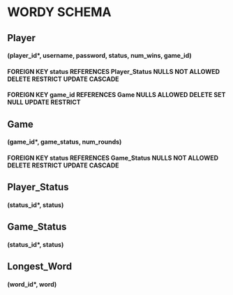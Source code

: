 # WORDY SCHEMA

## Player
#### (player\_id*, username, password, status, num\_wins, game\_id)

#### FOREIGN KEY status REFERENCES Player_Status NULLS NOT ALLOWED DELETE RESTRICT UPDATE CASCADE


#### FOREIGN KEY game\_id REFERENCES Game NULLS ALLOWED DELETE SET NULL UPDATE RESTRICT

## Game
#### (game\_id*, game_status, num\_rounds)


#### FOREIGN KEY status REFERENCES Game\_Status NULLS NOT ALLOWED DELETE RESTRICT UPDATE CASCADE

## Player\_Status
#### (status\_id*, status)


## Game\_Status
#### (status\_id*, status)

## Longest_Word
#### (word\_id*, word)

